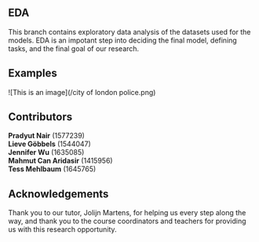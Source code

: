 ## EDA 
This branch contains exploratory data analysis of the datasets used for the models. EDA is an impotant step into deciding the final model, defining tasks, and the final goal of our research.

## Examples

![This is an image](/city of london police.png)

## Contributors
**Pradyut Nair** (1577239) \
**Lieve Göbbels** (1544047) \
**Jennifer Wu** (1635085) \
**Mahmut Can Aridasir** (1415956) \
**Tess Mehlbaum** (1645765)

## Acknowledgements
Thank you to our tutor, Jolijn Martens, for helping us every step along the way, and thank you to the course coordinators and teachers for providing us with this research opportunity.

